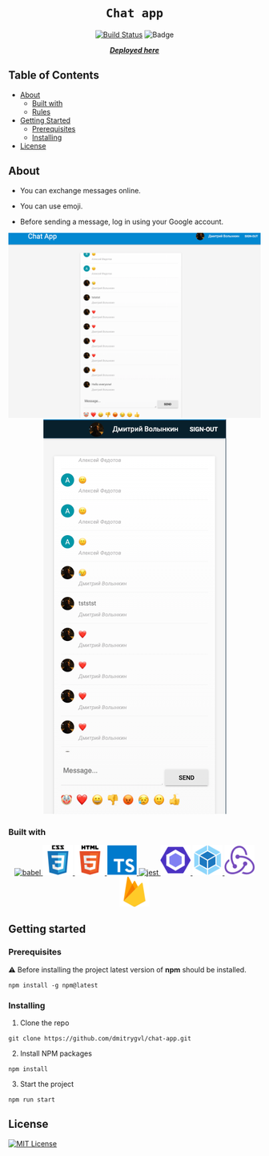 <div align="center">
  <h1><code>Chat app</code></h1>

  <p>
  <a href=""><img src="https://img.shields.io/azure-devops/build/rustwasm/gloo/6.svg?style=flat-square" alt="Build Status" /></a>
    <img alt="Badge" src="https://github.com/dmitrygvl/chat-app/actions/workflows/sanity-check.yml/badge.svg" />
  </p>

_**[Deployed here](https://dmitrygvl.github.io/chat-app/)**_

## </div>

## Table of Contents

- [About](#about)
  - [Built with](#built-with)
  - [Rules](#rules)
- [Getting Started](#getting-started)
  - [Prerequisites](#prerequisites)
  - [Installing](#installing)
- [License](#license)

## About <a name="about"></a>

- You can exchange messages online.

- You can use emoji.

- Before sending a message, log in using your Google account.

<div align="center">
  <img alt="Preview" src="./src/assets/img/preview.png">
  <img alt="Mobile preview" src="./src/assets/img/mobile-preview.png">
</div>

### Built with <a name="built-with"></a>

<p align="center"><a href="https://babeljs.io/" target="_blank">
  <img src="https://www.vectorlogo.zone/logos/babeljs/babeljs-icon.svg" alt="babel" width="60" height="60"/> </a> <a href="https://www.w3schools.com/css/" target="_blank"> 
  <img src="https://raw.githubusercontent.com/devicons/devicon/master/icons/css3/css3-original-wordmark.svg" alt="css3" width="60" height="60"/> </a> <a href="https://git-scm.com/" target="_blank"> 
  <img src="https://raw.githubusercontent.com/devicons/devicon/master/icons/html5/html5-original-wordmark.svg" alt="html5" width="60" height="60"/> </a> <a href="https://www.typescriptlang.org/" target="_blank"> 
  <img src="https://raw.githubusercontent.com/devicons/devicon/master/icons/typescript/typescript-original.svg" alt="typescript" width="60" height="60"/> </a> <a href="https://jestjs.io" target="_blank"> 
  <img src="https://www.vectorlogo.zone/logos/jestjsio/jestjsio-icon.svg" alt="jest" width="60" height="60"/> </a> <a href="https://eslint.org/" target="_blank"> 
  <img src="https://raw.githubusercontent.com/devicons/devicon/master/icons/eslint/eslint-original.svg" alt="eslint" width="60" height="60"/> </a><a href="https://webpack.js.org/" target="_blank"> 
  <img src="https://raw.githubusercontent.com/devicons/devicon/master/icons/webpack/webpack-original.svg" alt="webpack" width="60" height="60"/> </a>
  <a href="https://redux.js.org" target="_blank"> 
  <img src="https://raw.githubusercontent.com/devicons/devicon/master/icons/redux/redux-original.svg" alt="redux" width="60" height="60"/> </a>
  <a href="https://firebase.google.com/" target="_blank"> 
  <img src="https://raw.githubusercontent.com/devicons/devicon/master/icons/firebase/firebase-original.svg" alt="firebase" width="60" height="60"/> </a>
</p>

## Getting started <a name="getting-started"></a>

### Prerequisites <a name="prerequisites"></a>

:warning: Before installing the project latest version of **npm** should be installed.

```
npm install -g npm@latest
```

### Installing <a name="installing"></a>

1. Clone the repo

```
git clone https://github.com/dmitrygvl/chat-app.git
```

2. Install NPM packages

```
npm install
```

3. Start the project

```
npm run start
```

## License <a name="license"></a>

[![MIT License][license-shield]][license-url]

[license-url]: https://github.com/othneildrew/Best-README-Template/blob/master/LICENSE.txt
[license-shield]: https://img.shields.io/github/license/othneildrew/Best-README-Template.svg?style=for-the-badge
